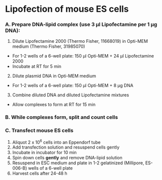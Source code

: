 # Lipofection of mouse ES cells

### A. Prepare DNA-lipid complex (use 3 µl Lipofectamine per 1 µg DNA):

1. Dilute Lipofectamine 2000 (Thermo Fisher, 11668019) in Opti-MEM medium (Thermo Fisher, 31985070)
- For 1-2 wells of a 6-well plate: 150 µl Opti-MEM + 24 µl Lipofectamine 2000 
- Incubate at RT for 5 min

2. Dilute plasmid DNA in Opti-MEM medium
-	For 1-2 wells of a 6-well plate: 150 µl Opti-MEM + 8 µg DNA

3. Combine diluted DNA and diluted Lipofectamine mixtures 
-	Allow complexes to form at RT for 15 min


### B. While complexes form, split and count cells


### C. Transfect mouse ES cells

1. Aliquot 2 x 10<sup>6</sup> cells into an Eppendorf tube
2. Add transfection solution and resuspend cells gently
3. Incubate in incubator for 10 min
4. Spin down cells **gently** and remove DNA-lipid solution
5. Resuspend in ESC medium and plate in 1-2 gelatinized (Millipore, ES-006-B) wells of a 6-well plate
6. Harvest cells after 24-48 h
